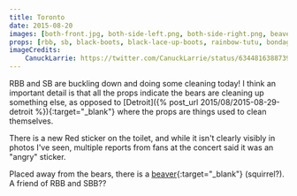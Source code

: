 ```yaml
---
title: Toronto
date: 2015-08-20
images: [both-front.jpg, both-side-left.png, both-side-right.png, beaver.jpg]
props: [rbb, sb, black-boots, black-lace-up-boots, rainbow-tutu, bondage-gear, bear-boxers, harley-jacket, rainbow-tshirt, silver-sparkly-fedora, studded-black-choker, aviators, toilet, toilet-paper, toilet-bowl-brush, pail, lysol, blue-happy-sticker, green-happy-sticker, freddie-mustache, divine-eyebrows, red-angry-sticker, beaver]
imageCredits:
    CanuckLarrie: https://twitter.com/CanuckLarrie/status/634481638873952256
---
```

RBB and SB are buckling down and doing some cleaning today! I think an important detail is that all the props indicate the bears are cleaning up something else, as opposed to [Detroit]({% post_url 2015/08/2015-08-29-detroit %}){:target="_blank"} where the props are things used to clean themselves.

There is a new Red sticker on the toilet, and while it isn't clearly visibly in photos I've seen, multiple reports from fans at the concert said it was an "angry" sticker.

Placed away from the bears, there is a [beaver]({{site.baseurl}}props/beaver){:target="_blank"} (squirrel?). A friend of RBB and SBB??
